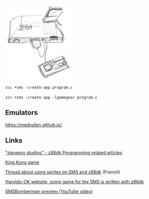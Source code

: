 
![](images/platform/sms.jpg)

    zcc +sms -create-app program.c

    zcc +sms -create-app -lgamegear program.c

## Emulators

https://mednafen.github.io/

## Links

["stevepro studios" - z88dk Programming related articles](http://steveproxna.blogspot.it/search/label/z88dk)

[King Kong game](http://hirudov.com/sega/KingKongSMS.php)

[Thread about using sprites on SMS and z88dk](http://www.mastersystem-france.com/t1686p30-programmation-master-system-en-assembleur-variante-en-c) (French)

[Haroldo-OK website, some game for the SMS is written with z88dk](http://www.haroldo-ok.com/)

[SMSBomberman preview (YouTube video)](https://www.youtube.com/watch?v=akYolXhhL1Q)

